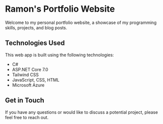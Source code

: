 # Ramon's Portfolio Website

Welcome to my personal portfolio website, a showcase of my programming skills, projects, and blog posts.

## Technologies Used

This web app is built using the following technologies:

- C#
- ASP.NET Core 7.0
- Tailwind CSS
- JavaScript, CSS, HTML
- Microsoft Azure

## Get in Touch

If you have any questions or would like to discuss a potential project, please feel free to reach out.
